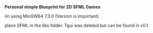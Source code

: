**Personal simple Blueprint for 2D SFML Games**

Im using MinGW64 7.3.0 (Version is important)   

place SFML in the libs folder. Tgui was deleted but can be found in v0.1

##
